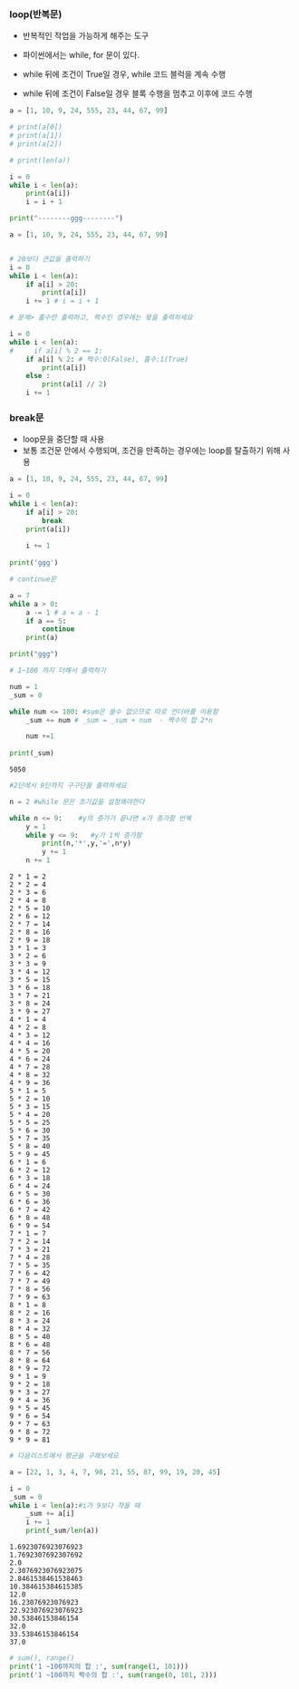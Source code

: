 ### loop(반복문)
- 반복적인 작업을 가능하게 해주는 도구
- 파이썬에서는 while, for 문이 있다.

- while 뒤에 조건이 True일 경우, while 코드 블럭을 계속 수행
- while 뒤에 조건이 False일 경우 블록 수행을 멈추고 이후에 코드 수행


```python
a = [1, 10, 9, 24, 555, 23, 44, 67, 99]

# print(a[0])
# print(a[1])
# print(a[2])

# print(len(a))

i = 0
while i < len(a):
    print(a[i])
    i = i + 1

print("--------ggg--------")

```


```python
a = [1, 10, 9, 24, 555, 23, 44, 67, 99]


# 20보다 큰값을 출력하기
i = 0
while i < len(a):
    if a[i] > 20:
        print(a[i])
    i += 1 # i = i + 1
```


```python
# 문제> 홀수만 출력하고, 짝수인 경우에는 몫을 출력하세요

i = 0
while i < len(a):
#     if a[i] % 2 == 1:
    if a[i] % 2: # 짝수:0(False), 홀수:1(True) 
        print(a[i])
    else :
        print(a[i] // 2)
    i += 1        
```

### break문
- loop문을 중단할 때 사용
- 보통 조건문 안에서 수행되며, 조건을 만족하는 경우에는 loop를 탈출하기 위해 사용


```python
a = [1, 10, 9, 24, 555, 23, 44, 67, 99]

i = 0
while i < len(a):
    if a[i] > 20:
        break
    print(a[i])
    
    i += 1
    
print('ggg')    
```


```python
# continue문 

a = 7
while a > 0:
    a -= 1 # a = a - 1
    if a == 5:
        continue
    print(a)

print("ggg")    
```


```python
# 1~100 까지 더해서 출력하기

num = 1
_sum = 0 

while num <= 100: #sum은 쓸수 없으므로 따로 언더바를 이용함
    _sum += num # _sum = _sum + num  - 짝수의 합 2*n

    num +=1
    
print(_sum)    

```

    5050
    


```python
#2단에서 9단까지 구구단을 출력하세요

n = 2 #while 문은 초기값을 설정해야한다

while n <= 9:    #y의 증가가 끝나면 x가 증가함 반복
    y = 1         
    while y <= 9:   #y가 1씩 증가함
        print(n,'*',y,'=',n*y)
        y += 1
    n += 1
```

    2 * 1 = 2
    2 * 2 = 4
    2 * 3 = 6
    2 * 4 = 8
    2 * 5 = 10
    2 * 6 = 12
    2 * 7 = 14
    2 * 8 = 16
    2 * 9 = 18
    3 * 1 = 3
    3 * 2 = 6
    3 * 3 = 9
    3 * 4 = 12
    3 * 5 = 15
    3 * 6 = 18
    3 * 7 = 21
    3 * 8 = 24
    3 * 9 = 27
    4 * 1 = 4
    4 * 2 = 8
    4 * 3 = 12
    4 * 4 = 16
    4 * 5 = 20
    4 * 6 = 24
    4 * 7 = 28
    4 * 8 = 32
    4 * 9 = 36
    5 * 1 = 5
    5 * 2 = 10
    5 * 3 = 15
    5 * 4 = 20
    5 * 5 = 25
    5 * 6 = 30
    5 * 7 = 35
    5 * 8 = 40
    5 * 9 = 45
    6 * 1 = 6
    6 * 2 = 12
    6 * 3 = 18
    6 * 4 = 24
    6 * 5 = 30
    6 * 6 = 36
    6 * 7 = 42
    6 * 8 = 48
    6 * 9 = 54
    7 * 1 = 7
    7 * 2 = 14
    7 * 3 = 21
    7 * 4 = 28
    7 * 5 = 35
    7 * 6 = 42
    7 * 7 = 49
    7 * 8 = 56
    7 * 9 = 63
    8 * 1 = 8
    8 * 2 = 16
    8 * 3 = 24
    8 * 4 = 32
    8 * 5 = 40
    8 * 6 = 48
    8 * 7 = 56
    8 * 8 = 64
    8 * 9 = 72
    9 * 1 = 9
    9 * 2 = 18
    9 * 3 = 27
    9 * 4 = 36
    9 * 5 = 45
    9 * 6 = 54
    9 * 7 = 63
    9 * 8 = 72
    9 * 9 = 81
    


```python
# 다음리스트에서 평균을 구해보세요

a = [22, 1, 3, 4, 7, 98, 21, 55, 87, 99, 19, 20, 45]

i = 0
_sum = 0
while i < len(a):#i가 9보다 작을 때 
    _sum += a[i]
    i += 1
    print(_sum/len(a))
```

    1.6923076923076923
    1.7692307692307692
    2.0
    2.3076923076923075
    2.8461538461538463
    10.384615384615385
    12.0
    16.23076923076923
    22.923076923076923
    30.53846153846154
    32.0
    33.53846153846154
    37.0
    


```python
# sum(), range()
print('1 ~100까지의 합 :', sum(range(1, 101)))
print('1 ~100까지 짝수의 합 :', sum(range(0, 101, 2)))
```


```python

```
